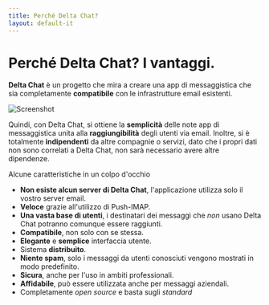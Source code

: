 ```yaml
---
title: Perché Delta Chat?
layout: default-it
---
```


# Perché Delta Chat? I vantaggi.

**Delta Chat** è un progetto che mira a creare una app di messaggistica che sia completamente **compatibile** con le infrastrutture email esistenti.

![Screenshot](../assets/features/start-img4.png)

Quindi, con Delta Chat, si ottiene la **semplicità** delle note app di messaggistica unita alla
**raggiungibilità** degli utenti via email. Inoltre, si è totalmente **indipendenti** da altre compagnie o servizi, dato che i propri dati non sono correlati a Delta Chat, non sarà necessario avere altre dipendenze.

Alcune caratteristiche in un colpo d'occhio

- **Non esiste alcun server di Delta Chat**, l'applicazione utilizza solo il vostro server email.
- **Veloce** grazie all'utilizzo di Push-IMAP.
- **Una vasta base di utenti**, i destinatari dei messaggi che _non_ usano Delta Chat potranno comunque essere raggiunti.
- **Compatibile**, non solo con se stessa.
- **Elegante** e **semplice** interfaccia utente.
- Sistema **distribuito**.
- **Niente spam**, solo i messaggi da utenti conosciuti vengono mostrati in modo predefinito.
- **Sicura**, anche per l'uso in ambiti professionali.
- **Affidabile**, può essere utilizzata anche per messaggi aziendali.
- Completamente _open source_ e basta sugli _standard_



